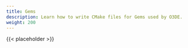 ```yaml
---
title: Gems
description: Learn how to write CMake files for Gems used by O3DE.
weight: 200
---
```


{{< placeholder >}}